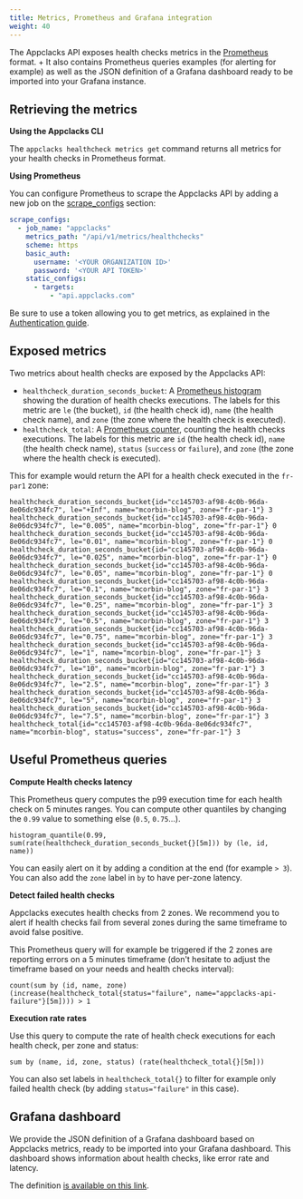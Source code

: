 ```yaml
---
title: Metrics, Prometheus and Grafana integration
weight: 40
---
```


The Appclacks API exposes health checks metrics in the [Prometheus](https://prometheus.io/) format. +
It also contains Prometheus queries examples (for alerting for example) as well as the JSON definition of a Grafana dashboard ready to be imported into your Grafana instance.

## Retrieving the metrics

**Using the Appclacks CLI**

The `appclacks healthcheck metrics get` command returns all metrics for your health checks in Prometheus format.

**Using Prometheus**

You can configure Prometheus to scrape the Appclacks API by adding a new job on the [scrape_configs](https://prometheus.io/docs/prometheus/latest/configuration/configuration/#scrape_config) section:

```yaml
scrape_configs:
  - job_name: "appclacks"
    metrics_path: "/api/v1/metrics/healthchecks"
    scheme: https
    basic_auth:
      username: '<YOUR ORGANIZATION ID>'
      password: '<YOUR API TOKEN>'
    static_configs:
      - targets:
          - "api.appclacks.com"
```

Be sure to use a token allowing you to get metrics, as explained in the [Authentication guide](/guides/authentication/).

## Exposed metrics

Two metrics about health checks are exposed by the Appclacks API:

- `healthcheck_duration_seconds_bucket`: A [Prometheus histogram](https://prometheus.io/docs/concepts/metric_types/#histogram) showing the duration of health checks executions.
The labels for this metric are `le` (the bucket), `id` (the health check id), `name` (the health check name), and `zone` (the zone where the health check is executed).
- `healthcheck_total`: A [Prometheus counter](https://prometheus.io/docs/concepts/metric_types/#counter), counting the health checks executions.
The labels for this metric are `id` (the health check id), `name` (the health check name), `status` (`success` or `failure`), and `zone` (the zone where the health check is executed).

This for example would return the API for a health check executed in the `fr-par1` zone:

```
healthcheck_duration_seconds_bucket{id="cc145703-af98-4c0b-96da-8e06dc934fc7", le="+Inf", name="mcorbin-blog", zone="fr-par-1"} 3
healthcheck_duration_seconds_bucket{id="cc145703-af98-4c0b-96da-8e06dc934fc7", le="0.005", name="mcorbin-blog", zone="fr-par-1"} 0
healthcheck_duration_seconds_bucket{id="cc145703-af98-4c0b-96da-8e06dc934fc7", le="0.01", name="mcorbin-blog", zone="fr-par-1"} 0
healthcheck_duration_seconds_bucket{id="cc145703-af98-4c0b-96da-8e06dc934fc7", le="0.025", name="mcorbin-blog", zone="fr-par-1"} 0
healthcheck_duration_seconds_bucket{id="cc145703-af98-4c0b-96da-8e06dc934fc7", le="0.05", name="mcorbin-blog", zone="fr-par-1"} 0
healthcheck_duration_seconds_bucket{id="cc145703-af98-4c0b-96da-8e06dc934fc7", le="0.1", name="mcorbin-blog", zone="fr-par-1"} 3
healthcheck_duration_seconds_bucket{id="cc145703-af98-4c0b-96da-8e06dc934fc7", le="0.25", name="mcorbin-blog", zone="fr-par-1"} 3
healthcheck_duration_seconds_bucket{id="cc145703-af98-4c0b-96da-8e06dc934fc7", le="0.5", name="mcorbin-blog", zone="fr-par-1"} 3
healthcheck_duration_seconds_bucket{id="cc145703-af98-4c0b-96da-8e06dc934fc7", le="0.75", name="mcorbin-blog", zone="fr-par-1"} 3
healthcheck_duration_seconds_bucket{id="cc145703-af98-4c0b-96da-8e06dc934fc7", le="1", name="mcorbin-blog", zone="fr-par-1"} 3
healthcheck_duration_seconds_bucket{id="cc145703-af98-4c0b-96da-8e06dc934fc7", le="10", name="mcorbin-blog", zone="fr-par-1"} 3
healthcheck_duration_seconds_bucket{id="cc145703-af98-4c0b-96da-8e06dc934fc7", le="2.5", name="mcorbin-blog", zone="fr-par-1"} 3
healthcheck_duration_seconds_bucket{id="cc145703-af98-4c0b-96da-8e06dc934fc7", le="5", name="mcorbin-blog", zone="fr-par-1"} 3
healthcheck_duration_seconds_bucket{id="cc145703-af98-4c0b-96da-8e06dc934fc7", le="7.5", name="mcorbin-blog", zone="fr-par-1"} 3
healthcheck_total{id="cc145703-af98-4c0b-96da-8e06dc934fc7", name="mcorbin-blog", status="success", zone="fr-par-1"} 3
```

## Useful Prometheus queries

**Compute Health checks latency**

This Prometheus query computes the p99 execution time for each health check on 5 minutes ranges. You can compute other quantiles by changing the `0.99` value to something else (`0.5`, `0.75`...).

```
histogram_quantile(0.99, sum(rate(healthcheck_duration_seconds_bucket{}[5m])) by (le, id, name))
```

You can easily alert on it by adding a condition at the end (for example `> 3`). You can also add the `zone` label in `by` to have per-zone latency.

**Detect failed health checks**

Appclacks executes health checks from 2 zones.
We recommend you to alert if health checks fail from several zones during the same timeframe to avoid false positive.

This Prometheus query will for example be triggered if the 2 zones are reporting errors on a 5 minutes timeframe (don't hesitate to adjust the timeframe based on your needs and health checks interval):

```
count(sum by (id, name, zone) (increase(healthcheck_total{status="failure", name="appclacks-api-failure"}[5m]))) > 1
```

**Execution rate rates**

Use this query to compute the rate of health check executions for each health check, per zone and status:

```
sum by (name, id, zone, status) (rate(healthcheck_total{}[5m]))
```

You can also set labels in `healthcheck_total{}` to filter for example only failed health check (by adding `status="failure"` in this case).

## Grafana dashboard

We provide the JSON definition of a Grafana dashboard based on Appclacks metrics, ready to be imported into your Grafana dashboard. This dashboard shows information about health checks, like error rate and latency.

The definition [is available on this link](/grafana/healthcheck-dashboard.json).
